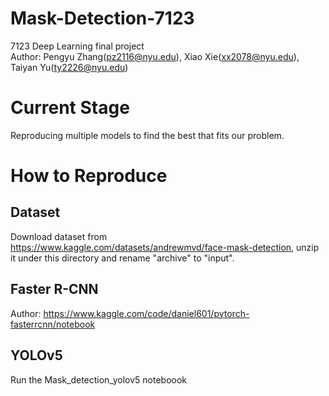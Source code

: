 # Mask-Detection-7123
7123 Deep Learning final project\
Author: Pengyu Zhang(pz2116@nyu.edu), Xiao Xie(xx2078@nyu.edu), Taiyan Yu(ty2226@nyu.edu)

# Current Stage
Reproducing multiple models to find the best that fits our problem.

# How to Reproduce
## Dataset
Download dataset from https://www.kaggle.com/datasets/andrewmvd/face-mask-detection, unzip it under this directory and rename "archive" to "input".

## Faster R-CNN
Author: https://www.kaggle.com/code/daniel601/pytorch-fasterrcnn/notebook

## YOLOv5
Run the Mask_detection_yolov5 noteboook
